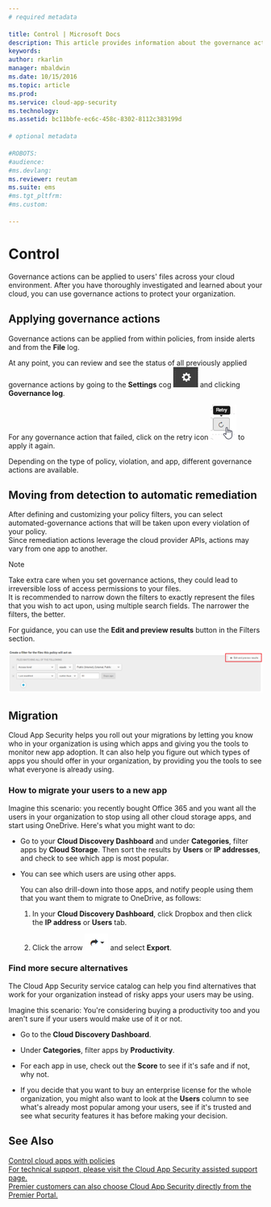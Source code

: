 ```yaml
---
# required metadata

title: Control | Microsoft Docs
description: This article provides information about the governance actions you can take in Cloud App Security to control your organization's cloud app use.
keywords:
author: rkarlin
manager: mbaldwin
ms.date: 10/15/2016
ms.topic: article
ms.prod:
ms.service: cloud-app-security
ms.technology:
ms.assetid: bc11bbfe-ec6c-458c-8302-8112c383199d

# optional metadata

#ROBOTS:
#audience:
#ms.devlang:
ms.reviewer: reutam
ms.suite: ems
#ms.tgt_pltfrm:
#ms.custom:

---
```


# Control
  Governance actions can be applied to users' files across your cloud environment. After you have thoroughly investigated and learned about your cloud, you can use governance actions to protect your organization.  
  
## Applying governance actions  
 Governance actions can be applied from within policies, from inside alerts and from the **File** log.  
  
 At any point, you can review and see the status of all previously applied governance actions by going to the **Settings** cog ![settings icon](./media/settings-icon.png "settings icon") and clicking **Governance log**.  
  
 For any governance action that failed, click on the retry icon ![retry icon](./media/retry-icon.png "retry icon") to apply it again.  
  
 Depending on the type of policy, violation, and app, different governance actions are available.  
  
## Moving from detection to automatic remediation  
 After defining and customizing your policy filters, you can  select automated-governance actions that will be taken upon every violation of your policy.  
Since remediation actions leverage the cloud provider APIs, actions may vary from one app to another.  
  
> [!NOTE]  
>  Take extra care when you set governance actions, they could lead to irreversible loss of access permissions to your files.  
> It is recommended to narrow down the filters to exactly represent the files that you wish to act upon, using multiple search fields. The narrower the filters, the better.  
>   
>  For guidance, you can use the **Edit and preview results** button in the Filters section.  
  
 ![file policy edit and preview results](./media/file-policy-edit-and-preview-results.png "file policy edit and preview results")  
  
## Migration  
 Cloud App Security helps you roll out your migrations by letting you know who in your organization is using which apps and giving you the tools to monitor new app adoption. It can also help you figure out which types of apps you should offer in your organization, by providing you the tools to see what everyone is already using.  
  
### How to migrate your users to a new app  
 Imagine this scenario: you recently bought Office 365 and you want all the users in your organization to stop using all other cloud storage apps, and start using OneDrive. Here's what you might want to do:  
  
-   Go to your **Cloud Discovery Dashboard** and under **Categories**, filter apps by **Cloud Storage**. Then sort the results by **Users** or **IP addresses**, and check to see which app is most popular.  
  
-   You can see which users are using other apps.  
  
     You can also drill-down into those apps, and notify people using them that you want them to migrate to OneDrive, as follows:  
  
    1.  In your **Cloud Discovery Dashboard**, click Dropbox and then click the **IP address** or **Users** tab.  
  
    2.  Click the arrow ![arrow icon](./media/arrow-icon.png "arrow icon") and select **Export**.  
  
### Find more secure alternatives  
 The Cloud App Security service catalog can help you find alternatives that work for your organization instead of risky apps your users may be using.  
  
 Imagine this scenario: You're considering buying a productivity too and you aren't sure if your users would make use of it or not.  
  
-   Go to the **Cloud Discovery Dashboard**.  
  
-   Under **Categories**, filter apps by **Productivity**.  
  
-   For each app in use, check out the **Score** to see if it's safe and if not, why not.  
  
-   If you decide that you want to buy an enterprise license for the whole organization, you might also want to look at the **Users** column to see what's already most popular among your users, see if it's trusted and see what security features it has before making your decision.  
  
## See Also  
 [Control cloud apps with policies](control-cloud-apps-with-policies.md)   
 [For technical support, please visit the Cloud App Security assisted support page.](http://support.microsoft.com/oas/default.aspx?prid=16031)   
 [Premier customers can also choose Cloud App Security directly from the Premier Portal.](https://premier.microsoft.com/)  
  
  